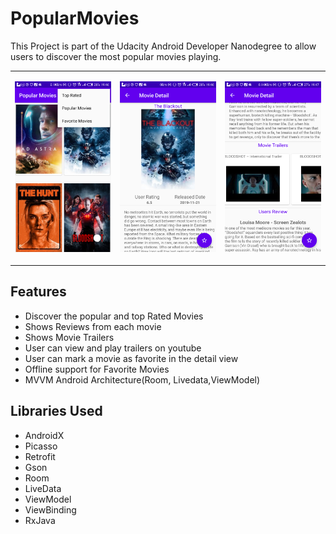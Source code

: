 # PopularMovies
This Project is part of  the Udacity Android Developer Nanodegree  to allow users to discover the most popular movies playing.
<table>
<tr>
<td>

 ![Popular Movies](https://github.com/kulloveth/PopularMovies/blob/master/screenshots/popular.png)

 </td>
 <td>

 ![Movie Detail](https://github.com/kulloveth/PopularMovies/blob/master/screenshots/detail.png)

 </td>
   <td>

  ![Movie Trailers](https://github.com/kulloveth/PopularMovies/blob/master/screenshots/trailers.png)

  </td>
  
  </tr>
</table>

## Features
* Discover the popular and top Rated Movies
* Shows Reviews from each movie
* Shows Movie Trailers
* User can view and play trailers on youtube
* User can mark a movie as favorite in the detail view
* Offline support for Favorite Movies
* MVVM Android Architecture(Room, Livedata,ViewModel)

## Libraries Used
* AndroidX
* Picasso
* Retrofit
* Gson
* Room
* LiveData
* ViewModel
* ViewBinding
* RxJava
